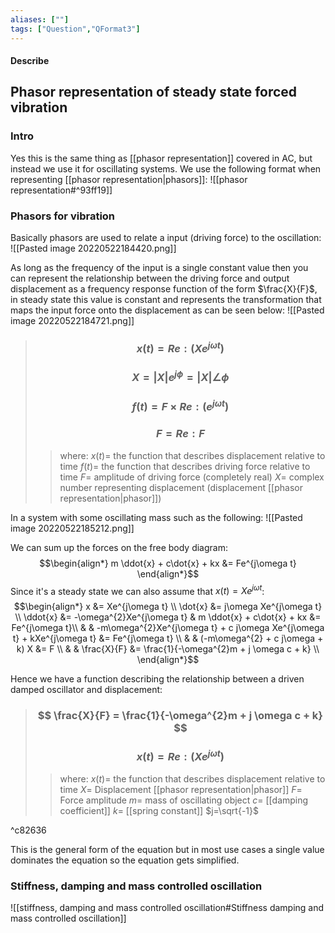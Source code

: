 ```yaml
---
aliases: [""]
tags: ["Question","QFormat3"]
---
```


#### Describe
## Phasor representation of steady state forced vibration
### Intro
Yes this is the same thing as [[phasor representation]] covered in AC, but instead we use it for oscillating systems. We use the following format when representing [[phasor representation|phasors]]:
![[phasor representation#^93ff19]]

### Phasors for vibration
Basically phasors are used to relate a input (driving force) to the oscillation:
![[Pasted image 20220522184420.png]]

As long as the frequency of the input is a single constant value then you can represent the relationship between the driving force and output displacement as a frequency response function of the form $\frac{X}{F}$, in steady state this value is constant and represents the transformation that maps the input force onto the displacement as can be seen below:
![[Pasted image 20220522184721.png]]

> ### $$ x(t) = Re: (Xe^{j\omega t}) $$ 
> ### $$ X = |X|e^{j\phi} = |X|\angle \phi $$
> ### $$$$
> ### $$ f(t) = F\times Re: ( e^{j\omega t} ) $$
> ### $$ F = Re: F $$
>> where:
>> $x(t)=$ the function that describes displacement relative to time
>> $f(t)=$ the function that describes driving force relative to time
>> $F=$ amplitude of driving force (completely real)
>> $X=$ complex number representing displacement (displacement [[phasor representation|phasor]])

In a system with some oscillating mass such as the following:
![[Pasted image 20220522185212.png]]

We can sum up the forces on the free body diagram:
$$\begin{align*}
m \ddot{x} + c\dot{x} + kx &= Fe^{j\omega t}
\end{align*}$$
Since it's a steady state we can also assume that $x(t) = Xe^{j\omega t}$:
$$\begin{align*}
x &= Xe^{j\omega t} \\
\dot{x} &= j\omega Xe^{j\omega t} \\
\ddot{x} &= -\omega^{2}Xe^{j\omega t} & m \ddot{x} + c\dot{x} + kx &= Fe^{j\omega t}\\
& & -m\omega^{2}Xe^{j\omega t} + c j\omega Xe^{j\omega t} + kXe^{j\omega t} &= Fe^{j\omega t} \\
& & (-m\omega^{2} + c j\omega  + k) X &= F \\
& &  \frac{X}{F} &= \frac{1}{-\omega^{2}m + j \omega c + k} \\
\end{align*}$$

Hence we have a function describing the relationship between a driven damped oscillator and displacement:

> ### $$ \frac{X}{F} = \frac{1}{-\omega^{2}m + j \omega c + k} $$ 
> ### $$ x(t) = Re: (Xe^{j\omega t}) $$ 
>> where:
>> $x(t)=$ the function that describes displacement relative to time
>> $X=$ Displacement [[phasor representation|phasor]]
>> $F=$ Force amplitude
>> $m=$ mass of oscillating object
>> $c=$ [[damping coefficient]]
>> $k=$ [[spring constant]]
>> $j=\sqrt{-1}$

^c82636

This is the general form of the equation but in most use cases a single value dominates the equation so the equation gets simplified.

### Stiffness, damping and mass controlled oscillation

![[stiffness, damping and mass controlled oscillation#Stiffness damping and mass controlled oscillation]]
